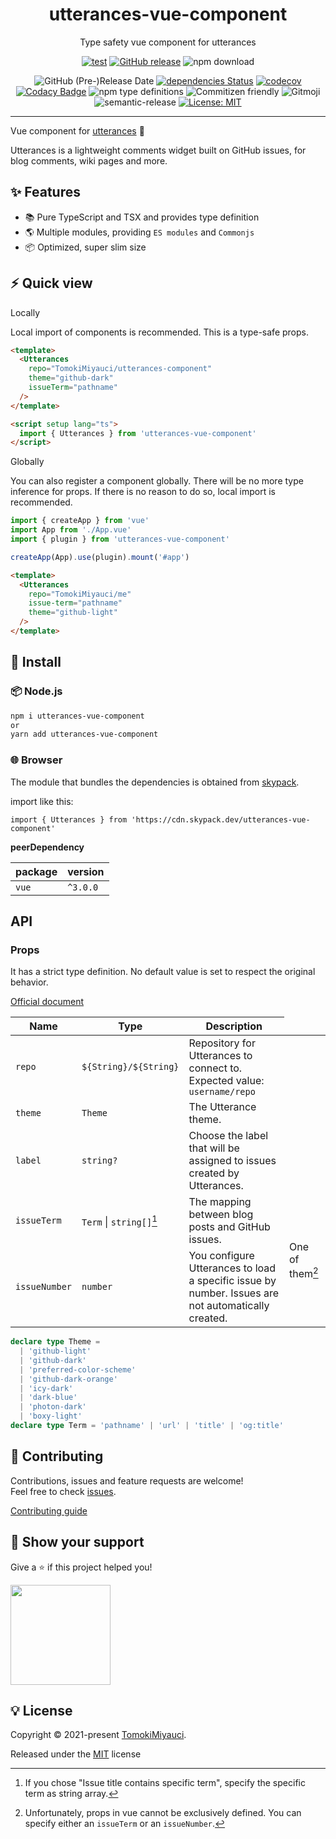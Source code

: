 <p align="center">

  <h1 align="center">utterances-vue-component</h1>
</p>

<p align="center">
Type safety vue component for utterances
</p>

<div align="center">

[![test](https://github.com/TomokiMiyauci/utterances-vue-component/actions/workflows/test.yml/badge.svg)](https://github.com/TomokiMiyauci/utterances-vue-component/actions/workflows/test.yml)
[![GitHub release](https://img.shields.io/github/release/TomokiMiyauci/utterances-vue-component.svg)](https://github.com/TomokiMiyauci/utterances-vue-component/releases)
![npm download](https://img.shields.io/npm/dw/utterances-vue-component?color=blue)

![GitHub (Pre-)Release Date](https://img.shields.io/github/release-date-pre/TomokiMiyauci/utterances-vue-component)
[![dependencies Status](https://status.david-dm.org/gh/TomokiMiyauci/utterances-vue-component.svg)](https://david-dm.org/TomokiMiyauci/utterances-vue-component)
[![codecov](https://codecov.io/gh/TomokiMiyauci/utterances-vue-component/branch/main/graph/badge.svg?token=SPAi5Pv2wd)](https://codecov.io/gh/TomokiMiyauci/utterances-vue-component)
[![Codacy Badge](https://app.codacy.com/project/badge/Grade/f43b1c317e11445399d85ce6efc06504)](https://www.codacy.com/gh/TomokiMiyauci/utterances-vue-component/dashboard?utm_source=github.com&utm_medium=referral&utm_content=TomokiMiyauci/utterances-vue-component&utm_campaign=Badge_Grade)
![npm type definitions](https://img.shields.io/npm/types/utterances-vue-component)
![Commitizen friendly](https://img.shields.io/badge/commitizen-friendly-brightgreen.svg)
![Gitmoji](https://img.shields.io/badge/gitmoji-%20😜%20😍-FFDD67.svg?style=flat)
![semantic-release](https://img.shields.io/badge/%20%20%F0%9F%93%A6%F0%9F%9A%80-semantic--release-e10079.svg)
[![License: MIT](https://img.shields.io/badge/License-MIT-yellow.svg)](./LICENSE)

</div>

---

Vue component for [utterances](https://utteranc.es/) 🔮

Utterances is a lightweight comments widget built on GitHub issues, for blog comments, wiki pages and more.

## :sparkles: Features

- :books: Pure TypeScript and TSX and provides type definition
- :earth_americas: Multiple modules, providing `ES modules` and `Commonjs`
- :package: Optimized, super slim size

## :zap: Quick view

Locally

Local import of components is recommended.
This is a type-safe props.

```html
<template>
  <Utterances
    repo="TomokiMiyauci/utterances-component"
    theme="github-dark"
    issueTerm="pathname"
  />
</template>

<script setup lang="ts">
  import { Utterances } from 'utterances-vue-component'
</script>
```

Globally

You can also register a component globally.
There will be no more type inference for props.
If there is no reason to do so, local import is recommended.

```ts
import { createApp } from 'vue'
import App from './App.vue'
import { plugin } from 'utterances-vue-component'

createApp(App).use(plugin).mount('#app')
```

```html
<template>
  <Utterances
    repo="TomokiMiyauci/me"
    issue-term="pathname"
    theme="github-light"
  />
</template>
```

## :dizzy: Install

### :package: Node.js

```bash
npm i utterances-vue-component
or
yarn add utterances-vue-component
```

### :globe_with_meridians: Browser

The module that bundles the dependencies is obtained from
[skypack](https://www.skypack.dev/view/utterances-vue-component).

import like this:

```tsx
import { Utterances } from 'https://cdn.skypack.dev/utterances-vue-component'
```

**peerDependency**

| package | version  |
| ------- | -------- |
| `vue`   | `^3.0.0` |

## API

### Props

It has a strict type definition.
No default value is set to respect the original behavior.

[Official document](https://utteranc.es/)

| Name          | Type                         | Description                                                                                        |
| ------------- | ---------------------------- | -------------------------------------------------------------------------------------------------- |
| `repo`        | `${String}/${String}`        | Repository for Utterances to connect to. Expected value: `username/repo`                           |
| `theme`       | `Theme`                      | The Utterance theme.                                                                               |
| `label`       | `string?`                    | Choose the label that will be assigned to issues created by Utterances.                            |
| `issueTerm`   | `Term` &#124; `string[]`[^1] | The mapping between blog posts and GitHub issues. <td rowspan="2">One of them[^2]</td>             |
| `issueNumber` | `number`                     | You configure Utterances to load a specific issue by number. Issues are not automatically created. |

```ts
declare type Theme =
  | 'github-light'
  | 'github-dark'
  | 'preferred-color-scheme'
  | 'github-dark-orange'
  | 'icy-dark'
  | 'dark-blue'
  | 'photon-dark'
  | 'boxy-light'
declare type Term = 'pathname' | 'url' | 'title' | 'og:title'
```

[^1]: If you chose "Issue title contains specific term", specify the specific term as string array.
[^2]: Unfortunately, props in vue cannot be exclusively defined. You can specify either an `issueTerm` or an `issueNumber`.

## :handshake: Contributing

Contributions, issues and feature requests are welcome!<br />Feel free to check
[issues](https://github.com/TomokiMiyauci/utterance-component/issues).

[Contributing guide](./.github/CONTRIBUTING.md)

## :seedling: Show your support

Give a ⭐️ if this project helped you!

<a href="https://www.patreon.com/tomoki_miyauci">
  <img src="https://c5.patreon.com/external/logo/become_a_patron_button@2x.png" width="160">
</a>

## :bulb: License

Copyright © 2021-present [TomokiMiyauci](https://github.com/TomokiMiyauci).

Released under the [MIT](./LICENSE) license
